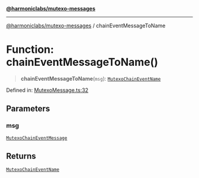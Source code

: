 [**@harmoniclabs/mutexo-messages**](../README.md)

***

[@harmoniclabs/mutexo-messages](../README.md) / chainEventMessageToName

# Function: chainEventMessageToName()

> **chainEventMessageToName**(`msg`): [`MutexoChainEventName`](../type-aliases/MutexoChainEventName)

Defined in: [MutexoMessage.ts:32](https://github.com/HarmonicLabs/mutexo-messages/blob/aefac8841dc1fa8aebb577df666016362446522d/src/MutexoMessage.ts#L32)

## Parameters

### msg

[`MutexoChainEventMessage`](../type-aliases/MutexoChainEventMessage)

## Returns

[`MutexoChainEventName`](../type-aliases/MutexoChainEventName)
